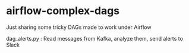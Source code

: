 # airflow-complex-dags

Just sharing some tricky DAGs made to work under Airflow

dag_alerts.py : Read messages from Kafka, analyze them, send alerts to Slack

